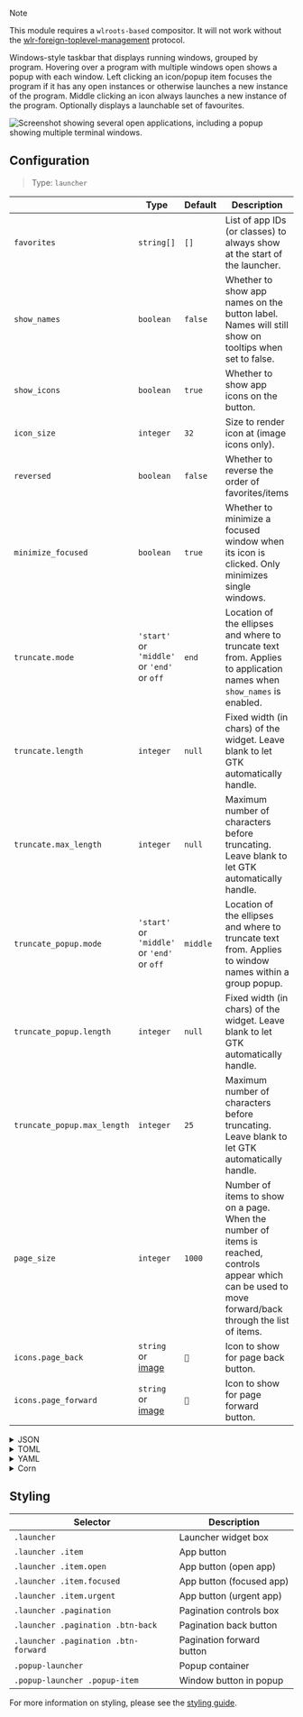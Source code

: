 > [!NOTE]
> This module requires a `wlroots-based` compositor. It will not work without the [wlr-foreign-toplevel-management](https://wayland.app/protocols/wlr-foreign-toplevel-management-unstable-v1) protocol.

Windows-style taskbar that displays running windows, grouped by program.
Hovering over a program with multiple windows open shows a popup with each window.
Left clicking an icon/popup item focuses the program if it has any open instances or otherwise launches a new instance of the program.
Middle clicking an icon always launches a new instance of the program.
Optionally displays a launchable set of favourites.

![Screenshot showing several open applications, including a popup showing multiple terminal windows.](https://f.jstanger.dev/github/ironbar/launcher.png)

## Configuration

> Type: `launcher`

|                             | Type                                        | Default  | Description                                                                                                                                               |
|-----------------------------|---------------------------------------------|----------|-----------------------------------------------------------------------------------------------------------------------------------------------------------|
| `favorites`                 | `string[]`                                  | `[]`     | List of app IDs (or classes) to always show at the start of the launcher.                                                                                 |
| `show_names`                | `boolean`                                   | `false`  | Whether to show app names on the button label. Names will still show on tooltips when set to false.                                                       |
| `show_icons`                | `boolean`                                   | `true`   | Whether to show app icons on the button.                                                                                                                  |
| `icon_size`                 | `integer`                                   | `32`     | Size to render icon at (image icons only).                                                                                                                |
| `reversed`                  | `boolean`                                   | `false`  | Whether to reverse the order of favorites/items                                                                                                           |
| `minimize_focused`          | `boolean`                                   | `true`   | Whether to minimize a focused window when its icon is clicked. Only minimizes single windows.                                                             |
| `truncate.mode`             | `'start'` or `'middle'` or `'end'` or `off` | `end`    | Location of the ellipses and where to truncate text from. Applies to application names when `show_names` is enabled.                                      |
| `truncate.length`           | `integer`                                   | `null`   | Fixed width (in chars) of the widget. Leave blank to let GTK automatically handle.                                                                        |
| `truncate.max_length`       | `integer`                                   | `null`   | Maximum number of characters before truncating. Leave blank to let GTK automatically handle.                                                              |
| `truncate_popup.mode`       | `'start'` or `'middle'` or `'end'` or `off` | `middle` | Location of the ellipses and where to truncate text from. Applies to window names within a group popup.                                                   |
| `truncate_popup.length`     | `integer`                                   | `null`   | Fixed width (in chars) of the widget. Leave blank to let GTK automatically handle.                                                                        |
| `truncate_popup.max_length` | `integer`                                   | `25`     | Maximum number of characters before truncating. Leave blank to let GTK automatically handle.                                                              |
| `page_size`                 | `integer`                                   | `1000`   | Number of items to show on a page. When the number of items is reached, controls appear which can be used to move forward/back through the list of items. |
| `icons.page_back`           | `string` or [image](images)                 | `󰅁`     | Icon to show for page back button.                                                                                                                        |                                                                                                                                                         
| `icons.page_forward`        | `string` or [image](images)                 | `󰅂`     | Icon to show for page forward button.                                                                                                                     |                                                                                                                                                         
<details>
<summary>JSON</summary>

```json
{
  "start": [
    {
      "type": "launcher",
      "favourites": [
        "firefox",
        "discord"
      ],
      "show_names": false,
      "show_icons": true,
      "reversed": false
    }
  ]
}


```

</details>

<details>
<summary>TOML</summary>

```toml
[[start]]
type = "launcher"
favorites = ["firefox", "discord"]
show_names = false
show_icons = true
reversed = false
```

</details>

<details>
<summary>YAML</summary>

```yaml
start:
  - type: "launcher"
    favorites:
      - firefox
      - discord
    show_names: false
    show_icons: true
    reversed: false
```

</details>

<details>
<summary>Corn</summary>

```corn
{
  start = [
    {
      type = "launcher"
      favorites = [ "firefox" "discord" ]
      show_names = false
      show_icons = true
      reversed = false
    }
  ]
}
```

</details>

## Styling

| Selector                             | Description               |
|--------------------------------------|---------------------------|
| `.launcher`                          | Launcher widget box       |
| `.launcher .item`                    | App button                |
| `.launcher .item.open`               | App button (open app)     |
| `.launcher .item.focused`            | App button (focused app)  |
| `.launcher .item.urgent`             | App button (urgent app)   |
| `.launcher .pagination`              | Pagination controls box   |
| `.launcher .pagination .btn-back`    | Pagination back button    |
| `.launcher .pagination .btn-forward` | Pagination forward button |
| `.popup-launcher`                    | Popup container           |
| `.popup-launcher .popup-item`        | Window button in popup    |

For more information on styling, please see the [styling guide](styling-guide).
